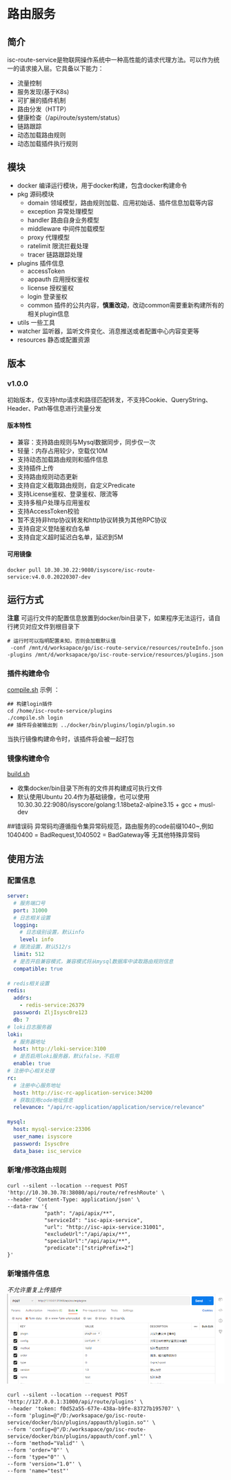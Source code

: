 # 路由服务
## 简介
isc-route-service是物联网操作系统中一种高性能的请求代理方法。可以作为统一的请求接入层。它具备以下能力：
+ 流量控制
+ 服务发现(基于K8s)
+ 可扩展的插件机制
+ 路由分发（HTTP）
+ 健康检查（/api/route/system/status）
+ 链路跟踪
+ 动态加载路由规则
+ 动态加载插件执行规则
## 模块
- docker 编译运行模块，用于docker构建，包含docker构建命令
- pkg 源码模块
  - domain 领域模型，路由规则加载、应用初始话、插件信息加载等内容
  - exception 异常处理模型
  - handler 路由自身业务模型
  - middleware 中间件加载模型
  - proxy 代理模型
  - ratelimit 限流拦截处理
  - tracer 链路跟踪处理
- plugins 插件信息
  - accessToken 
  - appauth 应用授权鉴权
  - license 授权鉴权
  - login 登录鉴权
  - common 插件的公共内容，**慎重改动**，改动common需要重新构建所有的相关plugin信息
- utils 一些工具
- watcher 监听器，监听文件变化、消息推送或者配置中心内容变更等
- resources 静态或配置资源
## 版本
### v1.0.0
初始版本，仅支持http请求和路径匹配转发，不支持Cookie、QueryString、Header、Path等信息进行流量分发
#### 版本特性
- 兼容：支持路由规则与Mysql数据同步，同步仅一次
- 轻量：内存占用较少，空载仅10M
- 支持动态加载路由规则和插件信息
- 支持插件上传
- 支持路由规则动态更新
- 支持自定义截取路由规则，自定义Predicate
- 支持License鉴权、登录鉴权、限流等
- 支持多租户处理与应用鉴权
- 支持AccessToken校验
- 暂不支持非http协议转发和http协议转换为其他RPC协议
- 支持自定义登陆鉴权白名单
- 支持自定义超时延迟白名单，延迟到5M
#### 可用镜像
```shell
docker pull 10.30.30.22:9080/isyscore/isc-route-service:v4.0.0.20220307-dev
```

## 运行方式
**注意**
可运行文件的配置信息放置到docker/bin目录下，如果程序无法运行，请自行拷贝对应文件到根目录下
```ssh
# 运行时可以指明配置未知，否则会加载默认值
 -conf /mnt/d/worksapace/go/isc-route-service/resources/routeInfo.json -plugins /mnt/d/worksapace/go/isc-route-service/resources/plugins.json
```
### 插件构建命令
[compile.sh](plugins/compile.sh)
示例 ：
```shell
## 构建login插件
cd /home/isc-route-service/plugins
./compile.sh login 
## 插件将会被输出到 ../docker/bin/plugins/login/plugin.so
```
当执行镜像构建命令时，该插件将会被一起打包

### 镜像构建命令
[build.sh](docker/build.sh)
+ 收集docker/bin目录下所有的文件并构建成可执行文件
+ 默认使用Ubuntu 20.4作为基础镜像，也可以使用10.30.30.22:9080/isyscore/golang:1.18beta2-alpine3.15 + gcc +  musl-dev

##错误码
异常码均遵循指令集异常码规范，路由服务的code前缀1040~,例如1040400 = BadRequest,1040502 = BadGateway等
无其他特殊异常码

## 使用方法
### 配置信息
```yaml
server:
  # 服务端口号
  port: 31000
  # 日志相关设置
  logging:
    # 日志级别设置，默认info
    level: info
  # 限流设置，默认512/s
  limit: 512
  # 是否开启兼容模式，兼容模式将从mysql数据库中读取路由规则信息
  compatible: true

# redis相关设置
redis:
  addrs:
    - redis-service:26379
  password: ZljIsysc0re123
  db: 7
# loki日志服务器
loki:
  # 服务器地址
  host: http://loki-service:3100
  # 是否启用loki服务器，默认false，不启用
  enable: true
# 注册中心相关处理
rc:
  # 注册中心服务地址
  host: http://isc-rc-application-service:34200
  # 获取应用code地址信息
  relevance: "/api/rc-application/application/service/relevance"

mysql:
  host: mysql-service:23306
  user_name: isyscore
  password: Isysc0re
  data_base: isc_service
```

### 新增/修改路由规则
```text
curl --silent --location --request POST 'http://10.30.30.78:38080/api/route/refreshRoute' \
--header 'Content-Type: application/json' \
--data-raw '{
            "path": "/api/apix/**",
            "serviceId": "isc-apix-service",
            "url": "http://isc-apix-service:31001",
            "excludeUrl":"/api/apix/**",
            "specialUrl":"/api/apix/**",
            "predicate":["stripPrefix=2"]
}'
```
### 新增插件信息
_不允许重复上传插件_
![img.png](img.png)
```text
curl --silent --location --request POST 'http://127.0.0.1:31000/api/route/plugins' \
--header 'token: f0d52a55-677e-438a-b9fe-83727b195707' \
--form 'plugin=@"/D:/worksapace/go/isc-route-service/docker/bin/plugins/appauth/plugin.so"' \
--form 'config=@"/D:/worksapace/go/isc-route-service/docker/bin/plugins/appauth/conf.yml"' \
--form 'method="Valid"' \
--form 'order="0"' \
--form 'type="0"' \
--form 'version="1.0"' \
--form 'name="test"'
```
